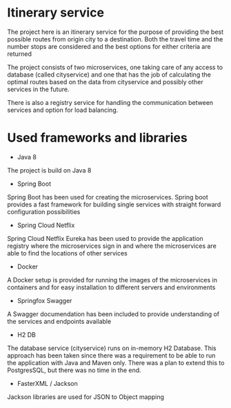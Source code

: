 # Itinerary service

The project here is an itinerary service for the purpose of providing the best possible routes from origin city to a destination. Both the travel time and the number stops are considered and the best options for either criteria are returned

The project consists of two microservices, one taking care of any access to database (called cityservice) and one that has the job of calculating the optimal routes based on the data from cityservice and possibly other services in the future.

There is also a registry service for handling the communication between services and option for load balancing.

# Used frameworks and libraries

- Java 8

The project is build on Java 8

- Spring Boot

Spring Boot has been used for creating the microservices. Spring boot provides a fast framework for building single services with straight forward configuration possibilities

- Spring Cloud Netflix

Spring Cloud Netflix Eureka has been used to provide the application registry where the microservices sign in and where the microservices are able to find the locations of other services

- Docker

A Docker setup is provided for running the images of the microservices in containers and for easy installation to different servers and environments

- Springfox Swagger

A Swagger documendation has been included to provide understanding of the services and endpoints available

- H2 DB

The database service (cityservice) runs on in-memory H2 Database. This approach has been taken since there was a requirement to be able to run the application with Java and Maven only. There was a plan to extend this to PostgresSQL, but there was no time in the end.

- FasterXML / Jackson

Jackson libraries are used for JSON to Object mapping

